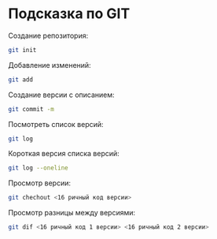 # Подсказка по GIT

Создание репозитория:
```sh
git init
```
Добавление изменений:
```sh
git add
```
Создание версии с описанием:
```sh
git commit -m
```
Посмотреть список версий:
```sh
git log
```
Короткая версия списка версий:
```sh
git log --oneline
```
Просмотр версии:
```sh
git chechout <16 ричный код версии>
```
Просмотр разницы между версиями:
```sh
git dif <16 ричный код 1 версии> <16 ричный код 2 версии>
```